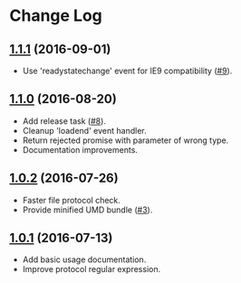 # Change Log

## [1.1.1] \(2016-09-01\)
- Use 'readystatechange' event for IE9 compatibility ([#9]).

## [1.1.0] \(2016-08-20\)
- Add release task ([#8]).
- Cleanup 'loadend' event handler.
- Return rejected promise with parameter of wrong type.
- Documentation improvements.

## [1.0.2] \(2016-07-26\)
- Faster file protocol check.
- Provide minified UMD bundle ([#3]).

## [1.0.1] \(2016-07-13\)
- Add basic usage documentation.
- Improve protocol regular expression.

[#3]: https://github.com/tiago/ng-xhr-promisify/issues/3
[#8]: https://github.com/tiago/ng-xhr-promisify/issues/8
[#9]: https://github.com/tiago/ng-xhr-promisify/issues/9

[1.0.1]: https://github.com/tiago/ng-xhr-promisify/compare/v1.0.0...v1.0.1
[1.0.2]: https://github.com/tiago/ng-xhr-promisify/compare/v1.0.1...v1.0.2
[1.1.0]: https://github.com/tiago/ng-xhr-promisify/compare/v1.0.2...v1.1.0
[1.1.1]: https://github.com/tiago/ng-xhr-promisify/compare/v1.1.0...v1.1.1
